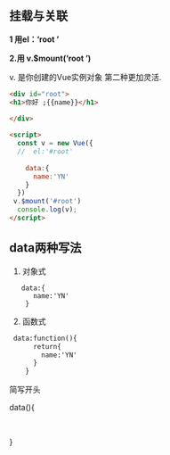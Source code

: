 ## 挂载与关联

**1 用el：‘root ’**

**2.用 v.$mount(‘root ’)**

v.  是你创建的Vue实例对象   第二种更加灵活.

```html
<div id="root">
<h1>你好 ;{{name}}</h1>

</div>
  
<script>
  const v = new Vue({
  //  el:'#root'
    
    data:{
      name:'YN'
    }
  })
 v.$mount('#root')
  console.log(v);
</script>
```



## data两种写法

1.  对象式

   ```
      data:{
         name:'YN'
       }
   ```

   

2. 函数式

```html
 data:function(){
      return{
        name:'YN'
      }
    }
```

简写开头

data(){

​	

}
